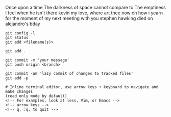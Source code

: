 Once upon a time
The darkness of space cannot compare to
The emptiness I feel when he isn't there
kevin my love, where art thee now
oh how i yearn for the moment of my next <redacted> meeting with you
stephen hawking died on alejandro's bday

```
git config -l
git status
git add <filename(s)>

git add .

git commit -m 'your message'
git push origin <branch>

git commit -am 'lazy commit of changes to tracked files'
git add -p

# Inline terminal editor, use arrow keys + keyboard to navigate and make changes
(read only mode by default)
<!-- For examples, look at less, Vim, or Emacs -->
<!-- arrow keys -->
<!-- q, :q, to quit -->

```
